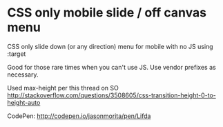 CSS only mobile slide / off canvas menu
=======================================

CSS only slide down (or any direction) menu for mobile with no JS using :target

Good for those rare times when you can't use JS. Use vendor prefixes as necessary.

Used max-height per this thread on SO http://stackoverflow.com/questions/3508605/css-transition-height-0-to-height-auto

CodePen: http://codepen.io/jasonmorita/pen/Lifda
